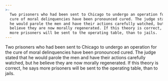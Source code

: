 ```yaml
---
>-
  Two prisoners who had been sent to Chicago to undergo an operation for the
  cure of moral delinquencies have been pronounced cured. The judge stated that
  he would parole the men and have their actions carefully watched, but he
  believe they are now morally regenerated. If this theory is correct, he says
  more prisoners will be sent to the operating table, than to jails.
---
```


Two prisoners who had been sent to Chicago to undergo an operation for the cure of moral delinquencies have been pronounced cured. The judge stated that he would parole the men and have their actions carefully watched, but he believe they are now morally regenerated. If this theory is correct, he says more prisoners will be sent to the operating table, than to jails.